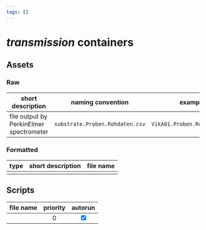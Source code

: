 ```yaml
---
tags: []
---
```

# *transmission* containers
## Assets
### Raw

| short description                       | naming convention               | example                      |
| --------------------------------------- | ------------------------------- | ---------------------------- |
| file output by PerkinElmer spectrometer | `substrate.Proben.Rohdaten.csv` | `VikA01.Proben.Rohdaten.csv` |

### Formatted

| type | short description | file name | 
| ---- | ----------------- | --------- |
|      |                   |           |

## Scripts

| file name | priority | autorun |
| --------- |:--------:|:-------:|
|           |    0     | <input type="checkbox" checked> |